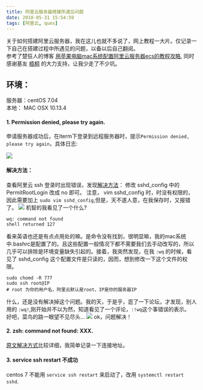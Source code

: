 ```yaml
---
title: 阿里云服务器搭建所遇见问题
date: 2018-05-31 15:54:59
tags: [阿里云, ques]
---
```


关于如何搭建阿里云服务器，我在这儿也就不多说了，网上教程一大片。仅记录一下自己在搭建过程中所遇见的问题，以备以后自己翻阅。  
参考了楚狂人的博客 [用苹果电脑mac系统配置阿里云服务器ecs的教程攻略](http://www.chukuangren.com/mac-aliyun-ecs.html), 同时感谢基友 [梧桐](www.baidu.com) 的大力支持，让我少走了不少坑。

## 环境：   
服务器：centOS 7.04  
本地： MAC OSX 10.13.4

#### __1. Permission denied, please try again.__  

申请服务器成功后，在iterm下登录到远程服务器时，提示`Permission denied, please try again`，具体日志:

![](/images/aliyun/WX20180531-155652.png)

#### 解决方法：
查看阿里云 ssh 登录时出现错误，发现[解决方法](https://help.aliyun.com/knowledge_detail/41487.html)：
修改 sshd_config 中的 PermitRootLogin 改成 no 即可。
注意， vim sshd_config 时，时没有权限的，因此需要加上 `sudo vim sshd_config`,但是，天不遂人意，在我保存时，又报错了。
![](/images/aliyun/WX20180531-160800.png)
机智的我看见了一个什么?   
``` ssh 
wq: command not found    
shell returned 127
```

看来英语也还是有点点用处的嘛。是命令没有找到，很明显嘛，我的mac系统中.bashrc是配置了的。且这些配置一般情况下都不需要我们去手动改写的，所以几乎可以排除是环境变量缺失引起的。接着，我突然发现，在我 `:wq` 的时候，看见了 sshd_config 这个配置文件是只读的，因而，想到修改一下这个文件的权限。  

``` ssh
sudo chomd -R 777
sudo ssh root@IP  
# root 为你的用户名，阿里云默认是root，IP是你的服务器IP
```

什么，还是没有解决掉这个问题。我的天，于是乎，逛了一下论坛，才发现，别人用的 `:wq!`,刚开始并不以为然，知道看见了一个评论，`:!wq`这个事错误的表示。  
好吧，菜鸟的路一眼望不见尽头...
![](/images/aliyun/WX20180531-161602.png)
ok，问题解决！

#### __2. zsh: command not found: XXX.__
[原文解决方式](https://www.jianshu.com/p/bba968ca3957)比较详细，我简单记录一下连接地址。

#### __3. service ssh restart 不成功__  
centos 7 不能用 `service ssh restart` 来启动了，改用 `systemctl restart sshd`.  




